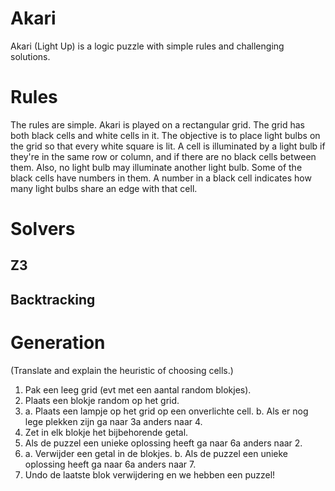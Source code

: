 # Akari
Akari (Light Up) is a logic puzzle with simple rules and challenging solutions.

# Rules
The rules are simple. Akari is played on a rectangular grid. The grid has both black cells and white cells in it. The objective is to place light bulbs on the grid so that every white square is lit. A cell is illuminated by a light bulb if they're in the same row or column, and if there are no black cells between them. Also, no light bulb may illuminate another light bulb. Some of the black cells have numbers in them. A number in a black cell indicates how many light bulbs share an edge with that cell.

# Solvers

## Z3

## Backtracking

# Generation
(Translate and explain the heuristic of choosing cells.)

1. Pak een leeg grid (evt met een aantal random blokjes).
2. Plaats een blokje random op het grid.
3. a. Plaats een lampje op het grid op een onverlichte cell.
   b. Als er nog lege plekken zijn ga naar 3a anders naar 4.
4. Zet in elk blokje het bijbehorende getal.
5. Als de puzzel een unieke oplossing heeft ga naar 6a anders naar 2.
6. a. Verwijder een getal in de blokjes.
   b. Als de puzzel een unieke oplossing heeft ga naar 6a anders naar 7.
7. Undo de laatste blok verwijdering en we hebben een puzzel!
